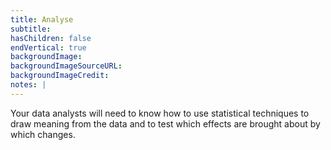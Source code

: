 ```yaml
---
title: Analyse
subtitle:
hasChildren: false
endVertical: true
backgroundImage: 
backgroundImageSourceURL:
backgroundImageCredit: 
notes: |
---
```

Your data analysts will need to know how to use statistical techniques to draw meaning from the data and to test which effects are brought about by which changes.

